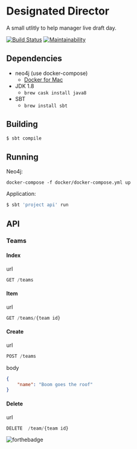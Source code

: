 # Designated Director

A small utlitly to help manager live draft day.

[![Build Status](https://travis-ci.org/zznq/designated-director.svg?branch=master)](https://travis-ci.org/zznq/designated-director) 
[![Maintainability](https://api.codeclimate.com/v1/badges/1349e51a942942c4c486/maintainability)](https://codeclimate.com/github/zznq/designated-director/maintainability)

## Dependencies
  - neo4j (use docker-compose)
    - [Docker for Mac](https://docs.docker.com/docker-for-mac/install/)
  - JDK 1.8
    - `brew cask install java8`
  - SBT
    - `brew install sbt`

## Building

```bash
$ sbt compile
```

## Running

Neo4j:
```
docker-compose -f docker/docker-compose.yml up
```

Application:
```bash
$ sbt 'project api' run
```

## API

### Teams

#### Index

url
```javascript
GET /teams
```


#### Item

url
```javascript
GET /teams/{team id}
```


#### Create

url
``` javascript
POST /teams
```

body
``` json
{
	"name": "Boom goes the roof"
}
```

#### Delete

url
```javascript
DELETE  /team/{team id}
```


![forthebadge](https://forthebadge.com/images/badges/made-with-crayons.svg)
